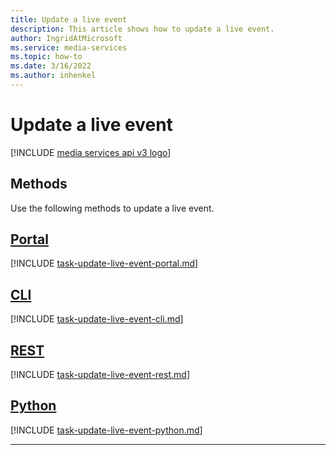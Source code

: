 ```yaml
---
title: Update a live event
description: This article shows how to update a live event.
author: IngridAtMicrosoft
ms.service: media-services
ms.topic: how-to
ms.date: 3/16/2022
ms.author: inhenkel
---
```


# Update a live event

[!INCLUDE [media services api v3 logo](./includes/v3-hr.md)]

## Methods

Use the following methods to update a live event.

## [Portal](#tab/portal/)

[!INCLUDE [task-update-live-event-portal.md](./includes/task-update-live-event-portal.md)]

## [CLI](#tab/cli/)

[!INCLUDE [task-update-live-event-cli.md](./includes/task-update-live-event-cli.md)]

## [REST](#tab/rest/)

[!INCLUDE [task-update-live-event-rest.md](./includes/task-update-live-event-rest.md)]

## [Python](#tab/python/)

[!INCLUDE [task-update-live-event-python.md](./includes/task-update-live-event-python.md)]

---
